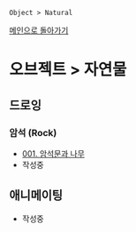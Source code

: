 ```
Object > Natural
```
[메인으로 돌아가기](/README.md)

# 오브젝트 > 자연물 

## 드로잉

### 암석 (Rock)
- [001. 암석문과 나무](/Object-Natural/Rock-001.md)
- 작성중

## 애니메이팅
- 작성중
